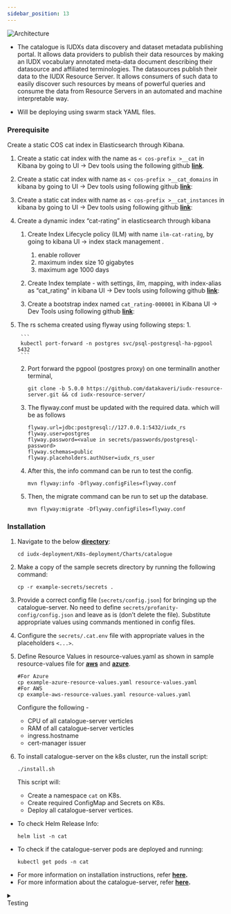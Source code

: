 ```yaml
---
sidebar_position: 13
---
```


<div class="img_background">
<div style={{textAlign: 'center'}}>

![Architecture](https://s3-ap-south-1-docs-resources.s3.ap-south-1.amazonaws.com/IUDX-resources/catalogue.png)<br/>

</div></div>

+ The catalogue is IUDXs data discovery and dataset metadata publishing portal. It allows data providers to publish their data resources by making an IUDX vocabulary annotated meta-data document describing their datasource and affiliated terminologies. The datasources publish their data to the IUDX Resource Server. It allows consumers of such data to easily discover such resources by means of powerful queries and consume the data from Resource Servers in an automated and machine interpretable way.

+ Will be deploying using swarm stack YAML files.

### Prerequisite

Create a static COS cat index in Elasticsearch through Kibana.

1. Create a static cat index with the name as  `< cos-prefix >__cat` in Kibana by going to UI -> Dev tools using the following github 
       **[link](https://github.com/karthickp432001/iudx-developer-docs/blob/main/mapping/1.json)**.

2. Create a static cat index with name as  `< cos-prefix >__cat_domains` in  kibana  by going to  UI -> Dev tools using following github **[link](https://github.com/karthickp432001/iudx-developer-docs/blob/main/mapping/2.json)**:

3. Create a static cat index with name as  `< cos-prefix >__cat_instances` in  kibana  by going to  UI -> Dev tools using following github **[link](https://github.com/karthickp432001/iudx-developer-docs/blob/main/mapping/3.json)**:

4. Create a  dynamic index “cat-rating” in elasticsearch through kibana 
    1. Create Index Lifecycle policy (ILM) with name `ilm-cat-rating`, by going to kibana  UI -> index stack management .
        
       1. enable rollover
       2. maximum index size 10 gigabytes
       3. maximum age 1000 days

    2. Create Index template - with settings, ilm, mapping, with index-alias as “cat_rating" in kibana  UI -> Dev tools using following github **[link](https://github.com/karthickp432001/iudx-developer-docs/blob/main/mapping/4.json)**:
    
    3. Create a bootstrap index named `cat_rating-000001` in Kibana UI -> Dev Tools using following github **[link](https://github.com/karthickp432001/iudx-developer-docs/blob/main/mapping/5.json)**:

5. The rs schema created using flyway using following steps:
    1. 
    
        ```
        kubectl port-forward -n postgres svc/psql-postgresql-ha-pgpool 5432
        ```

    2. Port forward the pgpool (postgres proxy) on one terminalIn another terminal, 

        ```
        git clone -b 5.0.0 https://github.com/datakaveri/iudx-resource-server.git && cd iudx-resource-server/
        ```

    3. The flyway.conf must be updated with the required data. which will be as follows
        
        ```
        flyway.url=jdbc:postgresql://127.0.0.1:5432/iudx_rs
        flyway.user=postgres
        flyway.password=<value in secrets/passwords/postgresql-password>  
        flyway.schemas=public
        flyway.placeholders.authUser=iudx_rs_user
        ```

    4. After this, the info command can be run to test the config.
    
        ```
        mvn flyway:info -Dflyway.configFiles=flyway.conf
        ```

    5. Then, the migrate command can be run to set up the database.
    
        ```
        mvn flyway:migrate -Dflyway.configFiles=flyway.conf
        ```

### Installation

1. Navigate to the below **[directory](https://github.com/datakaveri/iudx-deployment/tree/5.0.0/K8s-deployment/Charts/resource-server)**:

    ```
    cd iudx-deployment/K8s-deployment/Charts/catalogue
    ```

2. Make a copy of the sample secrets directory by running the following command:

    ```
    cp -r example-secrets/secrets .
    ```

3. Provide a correct config file (`secrets/config.json`) for bringing up the catalogue-server. No need to define `secrets/profanity-config/config.json` and leave as is (don’t delete the file). Substitute appropriate values using commands mentioned in config files.

4. Configure the `secrets/.cat.env` file with appropriate values in the placeholders `<...>`.

5. Define Resource Values in resource-values.yaml as shown in sample resource-values file for **[aws](https://github.com/datakaveri/iudx-deployment/blob/5.0.0/K8s-deployment/Charts/catalogue/example-aws-resource-values.yaml)** and **[azure](https://github.com/datakaveri/iudx-deployment/blob/5.0.0/K8s-deployment/Charts/catalogue/example-azure-resource-values.yaml )**.

    ```
    #For Azure
    cp example-azure-resource-values.yaml resource-values.yaml
    #For AWS
    cp example-aws-resource-values.yaml resource-values.yaml
    ```
    Configure the following -
      - CPU of all catalogue-server verticles 
      - RAM of all catalogue-server verticles 
      - ingress.hostname
      - cert-manager issuer


6. To install catalogue-server on the k8s cluster, run the install script:
    ```
    ./install.sh
    ```

    This script will:
    - Create a namespace `cat` on K8s.
    - Create required ConfigMap and Secrets on K8s.
    - Deploy all catalogue-server vertices.

- To check Helm Release Info:
    ```
    helm list -n cat
    ```
- To check if the catalogue-server pods are deployed and running:
    ```
    kubectl get pods -n cat
    ```
- For more information on installation instructions, refer **[here](https://github.com/datakaveri/iudx-deployment/tree/5.0.0/K8s-deployment/Charts/catalogue#introduction).**
- For more information about the catalogue-server, refer **[here](https://github.com/datakaveri/iudx-catalogue-server/tree/5.0.0#iudx-catalogue-server).**

<details>
<summary><div class="style">Testing</div></summary>

- Catalogue-server API documentation can be accessed from `https://<cos-domain>/cat/apis`.
- Check the logs of all pods in `cat` namespace, there should not be any error log. If it's there, please address as specified/indicated by the log:
    ```
    kubectl logs -f -n cat <cat-pod-name>
    ```

</details>
